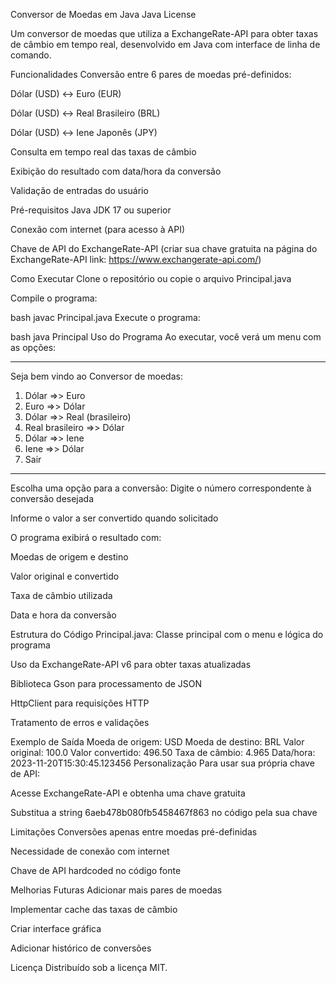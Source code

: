 Conversor de Moedas em Java
Java
License

Um conversor de moedas que utiliza a ExchangeRate-API para obter taxas de câmbio em tempo real, desenvolvido em Java com interface de linha de comando.

Funcionalidades
Conversão entre 6 pares de moedas pré-definidos:

Dólar (USD) ↔ Euro (EUR)

Dólar (USD) ↔ Real Brasileiro (BRL)

Dólar (USD) ↔ Iene Japonês (JPY)

Consulta em tempo real das taxas de câmbio

Exibição do resultado com data/hora da conversão

Validação de entradas do usuário

Pré-requisitos
Java JDK 17 ou superior

Conexão com internet (para acesso à API)

Chave de API do ExchangeRate-API (criar sua chave gratuita na página do ExchangeRate-API link: https://www.exchangerate-api.com/)

Como Executar
Clone o repositório ou copie o arquivo Principal.java

Compile o programa:

bash
javac Principal.java
Execute o programa:

bash
java Principal
Uso do Programa
Ao executar, você verá um menu com as opções:

********************************
Seja bem vindo ao Conversor de moedas:

1) Dólar =>> Euro
2) Euro =>> Dólar
3) Dólar =>> Real (brasileiro)
4) Real brasileiro =>> Dólar
5) Dólar =>> Iene
6) Iene =>> Dólar
7) Sair                
********************************
Escolha uma opção para a conversão:
Digite o número correspondente à conversão desejada

Informe o valor a ser convertido quando solicitado

O programa exibirá o resultado com:

Moedas de origem e destino

Valor original e convertido

Taxa de câmbio utilizada

Data e hora da conversão

Estrutura do Código
Principal.java: Classe principal com o menu e lógica do programa

Uso da ExchangeRate-API v6 para obter taxas atualizadas

Biblioteca Gson para processamento de JSON

HttpClient para requisições HTTP

Tratamento de erros e validações

Exemplo de Saída
Moeda de origem: USD
Moeda de destino: BRL
Valor original: 100.0
Valor convertido: 496.50
Taxa de câmbio: 4.965
Data/hora: 2023-11-20T15:30:45.123456
Personalização
Para usar sua própria chave de API:

Acesse ExchangeRate-API e obtenha uma chave gratuita

Substitua a string 6aeb478b080fb5458467f863 no código pela sua chave

Limitações
Conversões apenas entre moedas pré-definidas

Necessidade de conexão com internet

Chave de API hardcoded no código fonte

Melhorias Futuras
Adicionar mais pares de moedas

Implementar cache das taxas de câmbio

Criar interface gráfica

Adicionar histórico de conversões

Licença
Distribuído sob a licença MIT.
